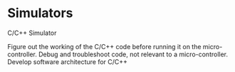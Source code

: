 # Simulators
C/C++ Simulator

Figure out the working of the C/C++ code before running it on the micro-controller.
Debug and troubleshoot code, not relevant to a micro-controller. 
Develop software architecture for C/C++
